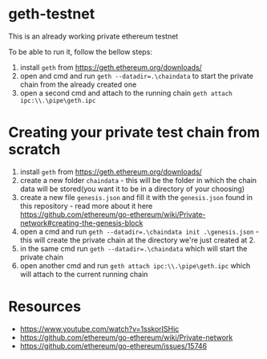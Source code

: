 # geth-testnet

This is an already working private ethereum testnet

To be able to run it, follow the bellow steps:
1. install `geth` from https://geth.ethereum.org/downloads/
2. open and cmd and run `geth --datadir=.\chaindata` to start the private chain from the already created one
3. open a second cmd and attach to the running chain `geth attach ipc:\\.\pipe\geth.ipc`

# Creating your private test chain from scratch
1. install `geth` from https://geth.ethereum.org/downloads/
2. create a new folder `chaindata` - this will be the folder in which the chain data will be stored(you want it to be in a directory of your choosing)
3. create a new file `genesis.json` and fill it with the `genesis.json` found in this repository - read more about it here https://github.com/ethereum/go-ethereum/wiki/Private-network#creating-the-genesis-block
4. open a cmd and run `geth --datadir=.\chaindata init .\genesis.json` - this will create the private chain at the directory we're just created at 2.
5. in the same cmd run `geth --datadir=.\chaindata` which will start the private chain
6. open another cmd and run `geth attach ipc:\\.\pipe\geth.ipc` which will attach to the current running chain


# Resources
- https://www.youtube.com/watch?v=1sskorISHic
- https://github.com/ethereum/go-ethereum/wiki/Private-network
- https://github.com/ethereum/go-ethereum/issues/15746